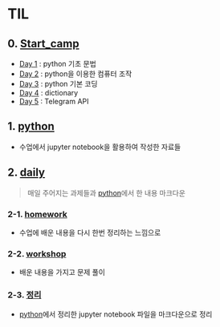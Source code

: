# TIL

## 0. [Start_camp](/Start_camp)

* [Day 1](/Start_camp/Day1.md) : python 기초 문법
* [Day 2](/Start_camp/Day2.md) : python을 이용한 컴퓨터 조작
* [Day 3](/Start_camp/Day3.md) : python 기본 코딩
* [Day 4](/Start_camp/Day4.md) : dictionary
* [Day 5](/Start_camp/Day5.md) : Telegram API

## 1. [python](/python/notes)

* 수업에서 jupyter notebook을 활용하여 작성한 자료들

## 2. [daily](/daily)

> 매일 주어지는 과제들과 [python](/python)에서 한 내용 마크다운

### 2-1. [homework](/daily/homework)

* 수업에 배운 내용을 다시 한번 정리하는 느낌으로

### 2-2. [workshop](/daily/workshop)

* 배운 내용을 가지고 문제 풀이

### 2-3. [정리](/daily/정리)

* [python](/python)에서 정리한 jupyter notebook 파일을 마크다운으로 정리



